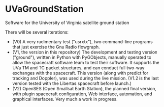# UVaGroundStation
Software for the University of Virginia satellite ground station

There will be several iterations: 
* (V0) A very rudimentary test ("usrxtx"), two command-line programs that just exercise the Gnu Radio flowgraph.
* (V1, the version in this repository) The development and testing version ("ground"), written in Python with PyGObjects, manually operated to allow the spacecraft software team to test their software.  It supports the UVa TM and TC packet structures, and can conduct full two-way exchanges with the spacecraft.  This version (along with predict for tracking and Doppler), was used during the live mission.  (V1.2 is the last version tested with the Libertas spacecraft before launch.)
* (V2) OpenSES (Open Smallsat Earth Station), the planned final version, with plugin spacecraft configuration, Web interface, automation, and graphical interfaces.  Very much a work in progress.
